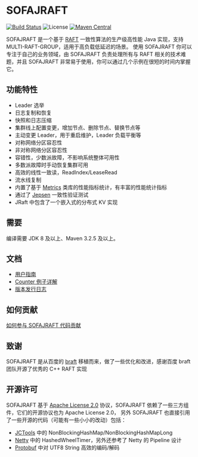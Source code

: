 # SOFAJRAFT

[![Build Status](https://travis-ci.com/alipay/sofa-jraft.svg?branch=master)](https://travis-ci.com/alipay/sofa-jraft)
![License](https://img.shields.io/badge/license-Apache--2.0-green.svg)
[![Maven Central](https://img.shields.io/maven-central/v/com.alipay.sofa/jraft-parent.svg?label=maven%20central)](https://search.maven.org/search?q=g:com.alipay.sofa%20AND%20sofa-jraft)

SOFAJRAFT 是一个基于 [RAFT](https://raft.github.io/) 一致性算法的生产级高性能 Java 实现，支持 MULTI-RAFT-GROUP，适用于高负载低延迟的场景。
使用 SOFAJRAFT 你可以专注于自己的业务领域，由 SOFAJRAFT 负责处理所有与 RAFT 相关的技术难题，并且 SOFAJRAFT 非常易于使用，你可以通过几个示例在很短的时间内掌握它。

## 功能特性
- Leader 选举
- 日志复制和恢复
- 快照和日志压缩
- 集群线上配置变更，增加节点、删除节点、替换节点等
- 主动变更 Leader，用于重启维护，Leader 负载平衡等
- 对称网络分区容忍性
- 非对称网络分区容忍性
- 容错性，少数派故障，不影响系统整体可用性
- 多数派故障时手动恢复集群可用
- 高效的线性一致读，ReadIndex/LeaseRead
- 流水线复制
- 内置了基于 [Metrics](https://metrics.dropwizard.io/4.0.0/getting-started.html) 类库的性能指标统计，有丰富的性能统计指标
- 通过了 [Jepsen](https://github.com/jepsen-io/jepsen) 一致性验证测试
- JRaft 中包含了一个嵌入式的分布式 KV 实现


## 需要
编译需要 JDK 8 及以上、Maven 3.2.5 及以上。

## 文档
- [用户指南](https://github.com/alipay/sofa-jraft/wiki)
- [Counter 例子详解](https://github.com/alipay/sofa-jraft/wiki/Counter-%E4%BE%8B%E5%AD%90%E8%AF%A6%E8%A7%A3)
- [版本发行日志](https://github.com/alipay/sofa-jraft/wiki/%E7%89%88%E6%9C%AC%E5%8F%91%E8%A1%8C%E6%97%A5%E5%BF%97)

## 如何贡献
[如何参与 SOFAJRAFT 代码贡献](https://github.com/alipay/sofa-jraft/wiki/%E5%A6%82%E4%BD%95%E5%8F%82%E4%B8%8E-SOFAJRAFT-%E4%BB%A3%E7%A0%81%E8%B4%A1%E7%8C%AE)

## 致谢
SOFAJRAFT 是从百度的 [braft](https://github.com/brpc/braft) 移植而来，做了一些优化和改进，感谢百度 braft 团队开源了优秀的 C++ RAFT 实现

## 开源许可
SOFAJRAFT 基于 [Apache License 2.0](https://github.com/alipay/sofa-jraft/blob/master/LICENSE) 协议，SOFAJRAFT 依赖了一些三方组件，它们的开源协议也为 Apache License 2.0，
另外 SOFAJRAFT 也直接引用了一些开源的代码（可能有一些小小的改动）包括：
- [JCTools](https://github.com/JCTools/JCTools) 中的 NonBlockingHashMap/NonBlockingHashMapLong
- [Netty](https://github.com/netty/netty) 中的 HashedWheelTimer，另外还参考了 Netty 的 Pipeline 设计
- [Protobuf](https://github.com/protocolbuffers/protobuf) 中对 UTF8 String 高效的编码/解码


